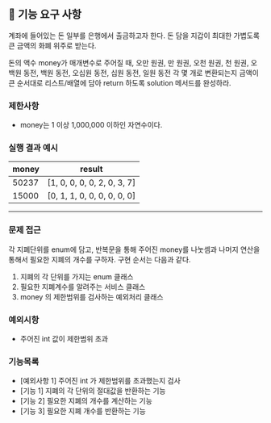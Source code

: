 ## 🚀 기능 요구 사항

계좌에 들어있는 돈 일부를 은행에서 출금하고자 한다. 돈 담을 지갑이 최대한 가볍도록 큰 금액의 화폐 위주로 받는다.

돈의 액수 money가 매개변수로 주어질 때, 오만 원권, 만 원권, 오천 원권, 천 원권, 오백원 동전, 백원 동전, 오십원 동전, 십원 동전, 일원 동전 각 몇 개로 변환되는지 금액이 큰 순서대로 리스트/배열에 담아 return 하도록 solution 메서드를 완성하라.

### 제한사항

- money는 1 이상 1,000,000 이하인 자연수이다.

### 실행 결과 예시

| money | result |
| --- | --- |
| 50237	| [1, 0, 0, 0, 0, 2, 0, 3, 7] |
| 15000	| [0, 1, 1, 0, 0, 0, 0, 0, 0] |

---

### 문제 접근
각 지폐단위를 enum에 담고, 반복문을 통해 주어진 money를 나눗셈과 나머지 연산을 통해서 필요한 지폐의 개수를 구하자. 구현 순서는 다음과 같다.
1. 지폐의 각 단위를 가지는 enum 클래스
2. 필요한 지폐계수를 알려주는 서비스 클래스
3. money 의 제한범위를 검사하는 예외처리 클래스

### 예외시항
+ 주어진 int 값이 제한범위 초과
### 기능목록
+ [예외사항 1] 주어진 int 가 제한범위를 초과했는지 검사
+ [기능 1] 지폐의 각 단위의 절대값을 반환하는 기능
+ [기능 2] 필요한 지폐의 개수를 계산하는 기능
+ [기능 3] 필요한 지폐 개수를 반환하는 기능